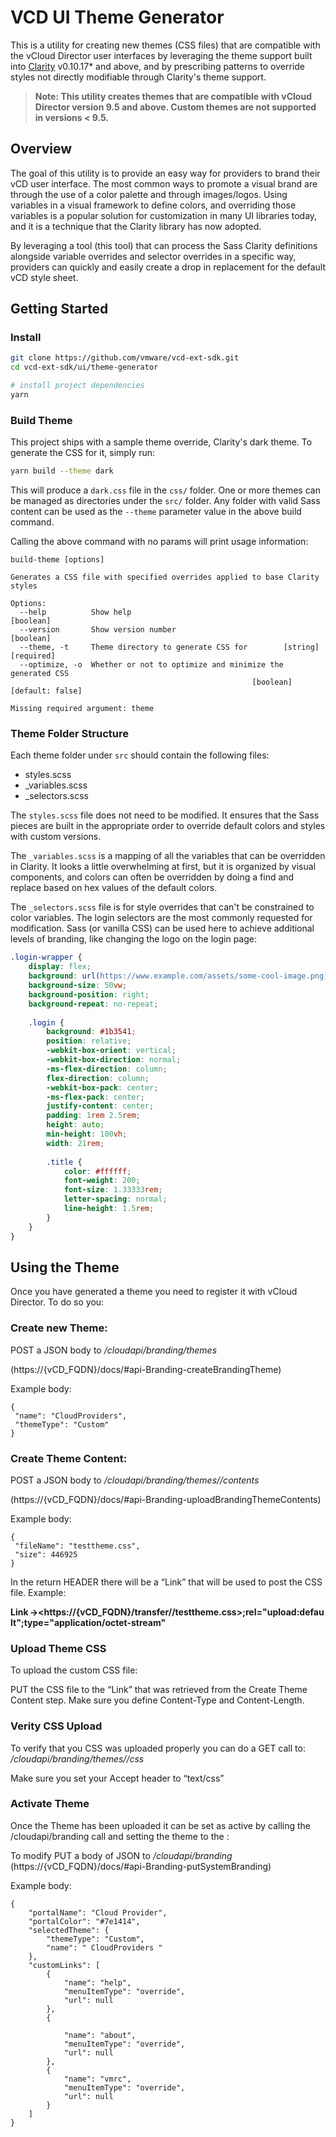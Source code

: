 # VCD UI Theme Generator #
This is a utility for creating new themes (CSS files) that are compatible with the vCloud Director user interfaces by leveraging the theme support built into [Clarity](https://github.com/vmware/clarity) v0.10.17* and above, and by prescribing patterns to override styles not directly modifiable through Clarity's theme support.

> **Note: This utility creates themes that are compatible with vCloud Director version 9.5 and above.  Custom themes are not supported in versions < 9.5.**

## Overview ##
The goal of this utility is to provide an easy way for providers to brand their vCD user interface.  The most common ways to promote a visual brand are through the use of a color palette and through images/logos.  Using variables in a visual framework to define colors, and overriding those variables is a popular solution for customization in many UI libraries today, and it is a technique that the Clarity library has now adopted.

By leveraging a tool (this tool) that can process the Sass Clarity definitions alongside variable overrides and selector overrides in a specific way, providers can quickly and easily create a drop in replacement for the default vCD style sheet.

## Getting Started ##
### Install ###
```bash
git clone https://github.com/vmware/vcd-ext-sdk.git
cd vcd-ext-sdk/ui/theme-generator

# install project dependencies
yarn
```

### Build Theme ###
This project ships with a sample theme override, Clarity's dark theme.  To generate the CSS for it, simply run:
```bash
yarn build --theme dark
```

This will produce a `dark.css` file in the `css/` folder.  One or more themes can be managed as directories under the `src/` folder.  Any folder with valid Sass content can be used as the `--theme` parameter value in the above build command.

Calling the above command with no params will print usage information:

```
build-theme [options]

Generates a CSS file with specified overrides applied to base Clarity styles

Options:
  --help          Show help                                            [boolean]
  --version       Show version number                                  [boolean]
  --theme, -t     Theme directory to generate CSS for        [string] [required]
  --optimize, -o  Whether or not to optimize and minimize the generated CSS
                                                      [boolean] [default: false]

Missing required argument: theme
```

### Theme Folder Structure ###
Each theme folder under `src` should contain the following files:
* styles.scss
* _variables.scss
* _selectors.scss

The `styles.scss` file does not need to be modified.  It ensures that the Sass pieces are built in the appropriate order to override default colors and styles with custom versions.

The `_variables.scss` is a mapping of all the variables that can be overridden in Clarity.  It looks a little overwhelming at first, but it is organized by visual components, and colors can often be overridden by doing a find and replace based on hex values of the default colors.

The `_selectors.scss` file is for style overrides that can't be constrained to color variables.  The login selectors are the most commonly requested for modification.  Sass (or vanilla CSS) can be used here to achieve additional levels of branding, like changing the logo on the login page:
```css
.login-wrapper {
    display: flex;
    background: url(https://www.example.com/assets/some-cool-image.png);
    background-size: 50vw;
    background-position: right;
    background-repeat: no-repeat;
    
    .login {
        background: #1b3541;
        position: relative;
        -webkit-box-orient: vertical;
        -webkit-box-direction: normal;
        -ms-flex-direction: column;
        flex-direction: column;
        -webkit-box-pack: center;
        -ms-flex-pack: center;
        justify-content: center;
        padding: 1rem 2.5rem;
        height: auto;
        min-height: 100vh;
        width: 21rem;
        
        .title {
            color: #ffffff;
            font-weight: 200;
            font-size: 1.33333rem;
            letter-spacing: normal;
            line-height: 1.5rem;
        }
    }
}
```

## Using the Theme ##
Once you have generated a theme you need to register it with vCloud Director. To do so you: 

### Create new Theme: ### 
POST a JSON body to */cloudapi/branding/themes*

(https://{vCD_FQDN}/docs/#api-Branding-createBrandingTheme) 

Example body: 
```
{ 
 "name": "CloudProviders", 
 "themeType": "Custom" 
} 
```

### Create Theme Content: ### 
POST a JSON body to */cloudapi/branding/themes/<NAME>/contents* 

(https://{vCD_FQDN}/docs/#api-Branding-uploadBrandingThemeContents) 

Example body: 
```
{ 
 "fileName": "testtheme.css", 
 "size": 446925 
} 
```

In the return HEADER there will be a “Link” that will be used to post the CSS file. Example: 

**Link →<https://{vCD_FQDN}/transfer/<UUID>/testtheme.css>;rel="upload:default";type="application/octet-stream"** 

### Upload Theme CSS ### 
To upload the custom CSS file: 

PUT the CSS file to the “Link” that was retrieved from the Create Theme Content step. Make sure you define Content-Type and Content-Length.  

### Verity CSS Upload ###  
To verify that you CSS was uploaded properly you can do a GET call to: */cloudapi/branding/themes/<NAME>/css*

Make sure you set your Accept header to “text/css” 

### Activate Theme ### 
Once the Theme has been uploaded it can be set as active by calling the /cloudapi/branding call and setting the theme to the <NAME>: 

To modify PUT a body of JSON to */cloudapi/branding* 
(https://{vCD_FQDN}/docs/#api-Branding-putSystemBranding) 

Example body: 
```
{ 
    "portalName": "Cloud Provider", 
    "portalColor": "#7e1414", 
    "selectedTheme": { 
        "themeType": "Custom", 
        "name": " CloudProviders " 
    }, 
    "customLinks": [ 
        { 
            "name": "help", 
            "menuItemType": "override", 
            "url": null 
        }, 
        { 

            "name": "about", 
            "menuItemType": "override", 
            "url": null 
        }, 
        { 
            "name": "vmrc", 
            "menuItemType": "override", 
            "url": null 
        } 
    ] 
} 







